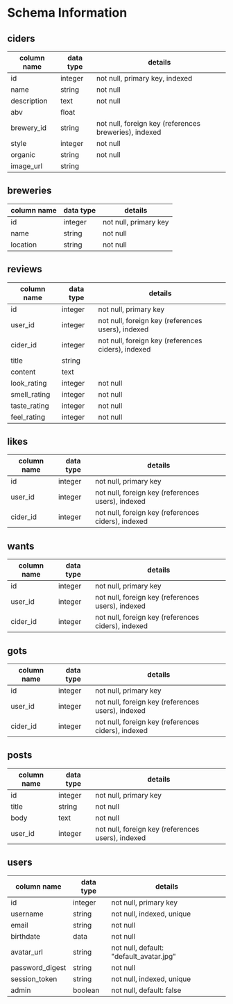 # Schema Information


## ciders
column name  | data type | details
-------------|-----------|----------------------
id           | integer   | not null, primary key, indexed
name         | string    | not null
description  | text      | not null
abv          | float     |
brewery_id   | string    | not null, foreign key (references breweries), indexed
style        | integer   | not null
organic      | string    | not null
image_url    | string    |

## breweries
column name | data type | details
------------|-----------|-----------------------
id          | integer   | not null, primary key
name        | string    | not null
location    | string    | not null

## reviews
column name  | data type | details
-------------|-----------|----------------------
id           | integer   | not null, primary key
user_id      | integer   | not null, foreign key (references users), indexed
cider_id     | integer   | not null, foreign key (references ciders), indexed
title        | string    |
content      | text      |
look_rating  | integer   | not null
smell_rating | integer   | not null
taste_rating | integer   | not null
feel_rating  | integer   | not null

## likes
column name  | data type | details
-------------|-----------|----------------------
id           | integer   | not null, primary key
user_id      | integer   | not null, foreign key (references users), indexed
cider_id     | integer   | not null, foreign key (references ciders), indexed

## wants
column name  | data type | details
-------------|-----------|----------------------
id           | integer   | not null, primary key
user_id      | integer   | not null, foreign key (references users), indexed
cider_id     | integer   | not null, foreign key (references ciders), indexed

## gots
column name  | data type | details
-------------|-----------|----------------------
id           | integer   | not null, primary key
user_id      | integer   | not null, foreign key (references users), indexed
cider_id     | integer   | not null, foreign key (references ciders), indexed

## posts
column name | data type | details
------------|-----------|-----------------------
id          | integer   | not null, primary key
title       | string    | not null
body        | text      | not null
user_id     | integer   | not null, foreign key (references users), indexed

## users
column name     | data type | details
----------------|-----------|-----------------------
id              | integer   | not null, primary key
username        | string    | not null, indexed, unique
email           | string    | not null
birthdate       | data      | not null
avatar_url      | string    | not null, default: "default_avatar.jpg"
password_digest | string    | not null
session_token   | string    | not null, indexed, unique
admin           | boolean   | not null, default: false
